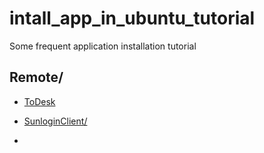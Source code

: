 # intall_app_in_ubuntu_tutorial
Some frequent application installation tutorial

## Remote/
- [ToDesk](https://www.todesk.com/linux.html)
- [SunloginClient/](https://sunlogin.oray.com/download/linux?type=personal)

- 
